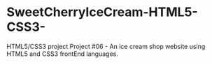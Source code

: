 # SweetCherryIceCream-HTML5-CSS3-
HTML5/CSS3 project Project #06 - An ice cream shop website using HTML5 and CSS3 frontEnd languages.
